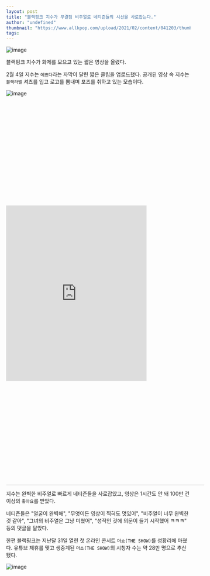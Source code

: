 ```yaml
---
layout: post
title: "블랙핑크 지수가 무결점 비주얼로 네티즌들의 시선을 사로잡는다."
author: "undefined"
thumbnail: "https://www.allkpop.com/upload/2021/02/content/041203/thumb/1612458192-image.png"
tags: 
---
```



![image](https://www.allkpop.com/upload/2021/02/content/041203/1612458192-image.png)

블랙핑크 지수가 화제를 모으고 있는 짧은 영상을 올렸다.

2월 4일 지수는 `예쁘다`라는 자막이 달린 짧은 클립을 업로드했다. 공개된 영상 속 지수는 `블랙라벨` 셔츠를 입고 로고를 뽐내며 포즈를 취하고 있는 모습이다.

![image](https://www.allkpop.com/upload/2021/02/content/041214/1612458850-image.png)


<div class="video_wrapper" style="padding-top: 56.25%;">
    <iframe src="https://giphy.com/embed/Kl5qaSequ1cqsgTfOu" width="384" height="480" frameborder="0" class="giphy-embed" allowfullscreen=""></iframe>
</div>



<div class="video_wrapper" style="padding-top: 56.25%;">
    <iframe class="instagram-media" id="instagram-embed-0" src="https://www.instagram.com/p/CK3E9N9pOMJ/embed/captioned/?cr=1&amp;v=13&amp;wp=1080&amp;rd=https%3A%2F%2Fwww.allkpop.com&amp;rp=%2Farticle%2F2021%2F02%2Fblackpinks-jisoo-catches-the-attention-of-netizens-with-her-flawless-visuals#%7B%22ci%22%3A0%2C%22os%22%3A4268.834999995306%2C%22ls%22%3A3951.564999995753%2C%22le%22%3A4258.3449999801815%7D" allowtransparency="true" allowfullscreen="true" frameborder="0" height="0" data-instgrm-payload-id="instagram-media-payload-0" scrolling="no" style="background: white; max-width: 540px; width: calc(100% - 2px); border-radius: 3px; border: 1px solid rgb(219, 219, 219); box-shadow: none; display: block; margin: 0px; min-width: 326px; padding: 0px; position: absolute;"></iframe>
</div>


지수는 완벽한 비주얼로 빠르게 네티즌들을 사로잡았고, 영상은 1시간도 안 돼 100만 건 이상의 `좋아요`를 받았다.

네티즌들은 "얼굴이 완벽해", "무엇이든 영상이 찍혀도 멋있어", "비주얼이 너무 완벽한 것 같아", "그녀의 비주얼은 그냥 미쳤어", "성적인 것에 의문이 들기 시작했어 ㅋㅋㅋ" 등의 댓글을 달았다.

한편 블랙핑크는 지난달 31일 열린 첫 온라인 콘서트 `더쇼(THE SHOW)`를 성황리에 마쳤다. 유튜브 제휴를 맺고 생중계된 `더쇼(THE SHOW)`의 시청자 수는 약 28만 명으로 추산됐다.

![image](https://www.allkpop.com/upload/2021/02/content/041216/1612458980-image.png)